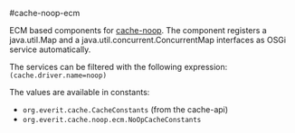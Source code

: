 #cache-noop-ecm

ECM based components for [cache-noop][1]. The component registers a java.util.Map 
and a java.util.concurrent.ConcurrentMap interfaces as OSGi service 
automatically.

The services can be filtered with the following expression:
`(cache.driver.name=noop)`

The values are available in constants:
 - `org.everit.cache.CacheConstants` (from the cache-api)
 - `org.everit.cache.noop.ecm.NoOpCacheConstants`

[1]: https://github.com/everit-org/cache-noop
